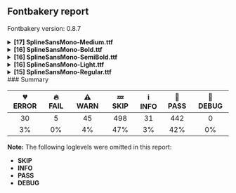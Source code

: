 ## Fontbakery report

Fontbakery version: 0.8.7

<details><summary><b>[17] SplineSansMono-Medium.ttf</b></summary><div><details><summary>💔 <b>ERROR:</b> Check METADATA.pb includes production subsets.</summary><div>
* [com.google.fonts/check/metadata/includes_production_subsets](https://font-bakery.readthedocs.io/en/latest/fontbakery/profiles/googlefonts.html#com.google.fonts/check/metadata/includes_production_subsets)

* 💔 **ERROR** The condition <FontBakeryCondition:production_metadata> had an error: JSONDecodeError: Expecting value: line 1 column 1 (char 0)
</div></details><details><summary>💔 <b>ERROR:</b> Version number has increased since previous release on Google Fonts?</summary><div>
* [com.google.fonts/check/version_bump](https://font-bakery.readthedocs.io/en/latest/fontbakery/profiles/googlefonts.html#com.google.fonts/check/version_bump)

* 💔 **ERROR** The condition <FontBakeryCondition:api_gfonts_ttFont> had an error: FailedConditionError: The condition <FontBakeryCondition:remote_styles> had an error: JSONDecodeError: Expecting value: line 1 column 1 (char 0)
</div></details><details><summary>💔 <b>ERROR:</b> Glyphs are similiar to Google Fonts version?</summary><div>
* [com.google.fonts/check/production_glyphs_similarity](https://font-bakery.readthedocs.io/en/latest/fontbakery/profiles/googlefonts.html#com.google.fonts/check/production_glyphs_similarity)

* 💔 **ERROR** The condition <FontBakeryCondition:api_gfonts_ttFont> had an error: FailedConditionError: The condition <FontBakeryCondition:remote_styles> had an error: JSONDecodeError: Expecting value: line 1 column 1 (char 0)
</div></details><details><summary>💔 <b>ERROR:</b> Check if the vertical metrics of a family are similar to the same family hosted on Google Fonts.</summary><div>
* [com.google.fonts/check/vertical_metrics_regressions](https://font-bakery.readthedocs.io/en/latest/fontbakery/profiles/googlefonts.html#com.google.fonts/check/vertical_metrics_regressions)

* 💔 **ERROR** The condition <FontBakeryCondition:regular_remote_style> had an error: FailedConditionError: The condition <FontBakeryCondition:remote_styles> had an error: JSONDecodeError: Expecting value: line 1 column 1 (char 0)
</div></details><details><summary>💔 <b>ERROR:</b> Check font follows the Google Fonts CJK vertical metric schema</summary><div>
* [com.google.fonts/check/cjk_vertical_metrics](https://font-bakery.readthedocs.io/en/latest/fontbakery/profiles/googlefonts.html#com.google.fonts/check/cjk_vertical_metrics)

* 💔 **ERROR** The condition <FontBakeryCondition:remote_styles> had an error: JSONDecodeError: Expecting value: line 1 column 1 (char 0)
</div></details><details><summary>💔 <b>ERROR:</b> Check if the vertical metrics of a CJK family are similar to the same family hosted on Google Fonts.</summary><div>
* [com.google.fonts/check/cjk_vertical_metrics_regressions](https://font-bakery.readthedocs.io/en/latest/fontbakery/profiles/googlefonts.html#com.google.fonts/check/cjk_vertical_metrics_regressions)

* 💔 **ERROR** The condition <FontBakeryCondition:regular_remote_style> had an error: FailedConditionError: The condition <FontBakeryCondition:remote_styles> had an error: JSONDecodeError: Expecting value: line 1 column 1 (char 0)
</div></details><details><summary>🔥 <b>FAIL:</b> Check license file has good copyright string.</summary><div>
* [com.google.fonts/check/license/OFL_copyright](https://font-bakery.readthedocs.io/en/latest/fontbakery/profiles/googlefonts.html#com.google.fonts/check/license/OFL_copyright)

* 🔥 **FAIL** First line in license file does not match expected format: "copyright 20** the my font project authors (https://github.com/googlefonts/my-font-repository)"
</div></details><details><summary>⚠ <b>WARN:</b> Combined length of family and style must not exceed 27 characters.</summary><div>
* [com.google.fonts/check/name/family_and_style_max_length](https://font-bakery.readthedocs.io/en/latest/fontbakery/profiles/googlefonts.html#com.google.fonts/check/name/family_and_style_max_length)

* ⚠ **WARN** The combined length of family and style exceeds 27 chars in the following 'WINDOWS' entries:
 FONT_FAMILY_NAME = 'Spline Sans Mono Medium' / SUBFAMILY_NAME = 'Regular'

Please take a look at the conversation at https://github.com/googlefonts/fontbakery/issues/2179 in order to understand the reasoning behind these name table records max-length criteria. [code: too-long]
</div></details><details><summary>⚠ <b>WARN:</b> Ensure Stylistic Sets have description.</summary><div>
* [com.google.fonts/check/stylisticset_description](https://font-bakery.readthedocs.io/en/latest/fontbakery/profiles/googlefonts.html#com.google.fonts/check/stylisticset_description)

* ⚠ **WARN** The stylistic set ss01 lacks a description string on the 'name' table. [code: missing-description]
* ⚠ **WARN** The stylistic set ss02 lacks a description string on the 'name' table. [code: missing-description]
* ⚠ **WARN** The stylistic set ss03 lacks a description string on the 'name' table. [code: missing-description]
* ⚠ **WARN** The stylistic set ss04 lacks a description string on the 'name' table. [code: missing-description]
* ⚠ **WARN** The stylistic set ss05 lacks a description string on the 'name' table. [code: missing-description]
* ⚠ **WARN** The stylistic set ss06 lacks a description string on the 'name' table. [code: missing-description]
* ⚠ **WARN** The stylistic set ss07 lacks a description string on the 'name' table. [code: missing-description]
* ⚠ **WARN** The stylistic set ss08 lacks a description string on the 'name' table. [code: missing-description]
* ⚠ **WARN** The stylistic set ss09 lacks a description string on the 'name' table. [code: missing-description]
* ⚠ **WARN** The stylistic set ss10 lacks a description string on the 'name' table. [code: missing-description]
* ⚠ **WARN** The stylistic set ss11 lacks a description string on the 'name' table. [code: missing-description]
* ⚠ **WARN** The stylistic set ss14 lacks a description string on the 'name' table. [code: missing-description]
* ⚠ **WARN** The stylistic set ss15 lacks a description string on the 'name' table. [code: missing-description]
* ⚠ **WARN** The stylistic set ss16 lacks a description string on the 'name' table. [code: missing-description]
* ⚠ **WARN** The stylistic set ss17 lacks a description string on the 'name' table. [code: missing-description]
</div></details><details><summary>⚠ <b>WARN:</b> Ensure fonts have ScriptLangTags declared on the 'meta' table.</summary><div>
* [com.google.fonts/check/meta/script_lang_tags](https://font-bakery.readthedocs.io/en/latest/fontbakery/profiles/googlefonts.html#com.google.fonts/check/meta/script_lang_tags)

* ⚠ **WARN** This font file does not have a 'meta' table. [code: lacks-meta-table]
</div></details><details><summary>⚠ <b>WARN:</b> Check font contains no unreachable glyphs</summary><div>
* [com.google.fonts/check/unreachable_glyphs](https://font-bakery.readthedocs.io/en/latest/fontbakery/profiles/universal.html#com.google.fonts/check/unreachable_glyphs)

* ⚠ **WARN** The following glyphs could not be reached by codepoint or substitution rules:
	- commaturnedabove
	- .null
	- IJ_acutecomb
	- two.ss12
	- zerodot_part.
	- ij_acutecomb 
	- And uni2155.ss01
 [code: unreachable-glyphs]
</div></details><details><summary>⚠ <b>WARN:</b> Check if each glyph has the recommended amount of contours.</summary><div>
* [com.google.fonts/check/contour_count](https://font-bakery.readthedocs.io/en/latest/fontbakery/profiles/universal.html#com.google.fonts/check/contour_count)

* ⚠ **WARN** This font has a 'Soft Hyphen' character (codepoint 0x00AD) which is supposed to be zero-width and invisible, and is used to mark a hyphenation possibility within a word in the absence of or overriding dictionary hyphenation. It is mostly an obsolete mechanism now, and the character is only included in fonts for legacy codepage coverage. [code: softhyphen]
* ⚠ **WARN** This check inspects the glyph outlines and detects the total number of contours in each of them. The expected values are infered from the typical ammounts of contours observed in a large collection of reference font families. The divergences listed below may simply indicate a significantly different design on some of your glyphs. On the other hand, some of these may flag actual bugs in the font such as glyphs mapped to an incorrect codepoint. Please consider reviewing the design and codepoint assignment of these to make sure they are correct.

The following glyphs do not have the recommended number of contours:

	- Glyph name: Q	Contours detected: 3	Expected: 2
	- Glyph name: uni00AD	Contours detected: 1	Expected: 0
	- Glyph name: onequarter	Contours detected: 2	Expected: 3 or 4
	- Glyph name: onehalf	Contours detected: 2	Expected: 3
	- Glyph name: threequarters	Contours detected: 2	Expected: 3 or 4
	- Glyph name: aogonek	Contours detected: 3	Expected: 2
	- Glyph name: uogonek	Contours detected: 2	Expected: 1
	- Glyph name: uni01F5	Contours detected: 4	Expected: 3
	- Glyph name: uni2153	Contours detected: 2	Expected: 3
	- Glyph name: uni2154	Contours detected: 2	Expected: 1 or 3 
	- And 18 more.

Use -F or --full-lists to disable shortening of long lists.
 [code: contour-count]
</div></details><details><summary>⚠ <b>WARN:</b> Ensure dotted circle glyph is present and can attach marks.</summary><div>
* [com.google.fonts/check/dotted_circle](https://font-bakery.readthedocs.io/en/latest/fontbakery/profiles/universal.html#com.google.fonts/check/dotted_circle)

* ⚠ **WARN** No dotted circle glyph present [code: missing-dotted-circle]
</div></details><details><summary>⚠ <b>WARN:</b> Checking correctness of monospaced metadata.</summary><div>
* [com.google.fonts/check/monospace](https://font-bakery.readthedocs.io/en/latest/fontbakery/profiles/name.html#com.google.fonts/check/monospace)

* ⚠ **WARN** Font is monospaced but 7 glyphs (1.29%) have a different width. You should check the widths of: ['plus.alt', 'equal.alt', 'greaterarrow', 'exclamequal', 'lessergreater', 'greatergreaterarrow', 'equalequalarrow'] [code: mono-outliers]
</div></details><details><summary>⚠ <b>WARN:</b> Are there any misaligned on-curve points?</summary><div>
* [com.google.fonts/check/outline_alignment_miss](https://font-bakery.readthedocs.io/en/latest/fontbakery/profiles/<Section: Outline Correctness Checks>.html#com.google.fonts/check/outline_alignment_miss)

* ⚠ **WARN** The following glyphs have on-curve points which have potentially incorrect y coordinates:
	* U (U+0055): X=110.0,Y=1456.0 (should be at cap-height 1454?)
	* U (U+0055): X=346.0,Y=1456.0 (should be at cap-height 1454?)
	* f (U+0066): X=204.0,Y=1092.0 (should be at x-height 1091?)
	* f (U+0066): X=444.0,Y=1092.0 (should be at x-height 1091?)
	* f (U+0066): X=892.0,Y=1455.0 (should be at cap-height 1454?)
	* f (U+0066): X=670.0,Y=1092.0 (should be at x-height 1091?)
	* f (U+0066): X=1009.0,Y=1092.0 (should be at x-height 1091?)
	* g (U+0067): X=771.0,Y=1090.0 (should be at x-height 1091?)
	* g (U+0067): X=343.5,Y=1.0 (should be at baseline 0?)
	* j (U+006A): X=525.0,Y=-460.0 (should be at descender -458?) and 56 more.

Use -F or --full-lists to disable shortening of long lists. [code: found-misalignments]
</div></details><details><summary>⚠ <b>WARN:</b> Do outlines contain any jaggy segments?</summary><div>
* [com.google.fonts/check/outline_jaggy_segments](https://font-bakery.readthedocs.io/en/latest/fontbakery/profiles/<Section: Outline Correctness Checks>.html#com.google.fonts/check/outline_jaggy_segments)

* ⚠ **WARN** The following glyphs have jaggy segments:
	* B (U+0042): B<<989.0,873.5>-<920.0,784.0>-<815.0,765.0>>/B<<815.0,765.0>-<895.0,761.0>-<967.5,724.0>> = 13.119225067808111
	* Lslash (U+0141): L<<407.0,1454.0>--<407.0,909.0>>/B<<407.0,909.0>-<410.0,930.0>-<424.5,951.5>> = 8.13010235415596
	* a (U+0061): L<<813.0,0.0>--<813.0,245.0>>/B<<813.0,245.0>-<786.0,132.0>-<691.5,60.0>> = 13.438188158350638
	* aacute (U+00E1): L<<813.0,0.0>--<813.0,245.0>>/B<<813.0,245.0>-<786.0,132.0>-<691.5,60.0>> = 13.438188158350638
	* abreve (U+0103): L<<813.0,0.0>--<813.0,245.0>>/B<<813.0,245.0>-<786.0,132.0>-<691.5,60.0>> = 13.438188158350638
	* acircumflex (U+00E2): L<<813.0,0.0>--<813.0,245.0>>/B<<813.0,245.0>-<786.0,132.0>-<691.5,60.0>> = 13.438188158350638
	* adieresis (U+00E4): L<<813.0,0.0>--<813.0,245.0>>/B<<813.0,245.0>-<786.0,132.0>-<691.5,60.0>> = 13.438188158350638
	* ae (U+00E6): B<<721.5,833.0>-<686.0,752.0>-<683.0,598.0>>/B<<683.0,598.0>-<688.0,641.0>-<711.5,657.5>> = 5.516504223731211
	* aeacute (U+01FD): B<<721.5,833.0>-<686.0,752.0>-<683.0,598.0>>/B<<683.0,598.0>-<688.0,641.0>-<711.5,657.5>> = 5.516504223731211
	* agrave (U+00E0): L<<813.0,0.0>--<813.0,245.0>>/B<<813.0,245.0>-<786.0,132.0>-<691.5,60.0>> = 13.438188158350638 and 112 more.

Use -F or --full-lists to disable shortening of long lists. [code: found-jaggy-segments]
</div></details><details><summary>⚠ <b>WARN:</b> Do outlines contain any semi-vertical or semi-horizontal lines?</summary><div>
* [com.google.fonts/check/outline_semi_vertical](https://font-bakery.readthedocs.io/en/latest/fontbakery/profiles/<Section: Outline Correctness Checks>.html#com.google.fonts/check/outline_semi_vertical)

* ⚠ **WARN** The following glyphs have semi-vertical/semi-horizontal lines:
 * Amacron (U+0100): L<<280.0,1815.0>--<922.0,1816.0>>
 * Amacron (U+0100): L<<919.0,1607.0>--<280.0,1606.0>>
 * Ccedilla (U+00C7): L<<472.0,-427.0>--<473.0,-260.0>>
 * Emacron (U+0112): L<<280.0,1815.0>--<922.0,1816.0>>
 * Emacron (U+0112): L<<919.0,1607.0>--<280.0,1606.0>>
 * F (U+0046): L<<1056.0,1454.0>--<1057.0,1252.0>>
 * G (U+0047): L<<1080.0,776.0>--<1078.0,158.0>>
 * Gbreve (U+011E): L<<1080.0,776.0>--<1078.0,158.0>>
 * Gcaron (U+01E6): L<<1080.0,776.0>--<1078.0,158.0>>
 * Gdotaccent (U+0120): L<<1080.0,776.0>--<1078.0,158.0>> and 81 more.

Use -F or --full-lists to disable shortening of long lists. [code: found-semi-vertical]
</div></details><br></div></details><details><summary><b>[16] SplineSansMono-Bold.ttf</b></summary><div><details><summary>💔 <b>ERROR:</b> Check METADATA.pb includes production subsets.</summary><div>
* [com.google.fonts/check/metadata/includes_production_subsets](https://font-bakery.readthedocs.io/en/latest/fontbakery/profiles/googlefonts.html#com.google.fonts/check/metadata/includes_production_subsets)

* 💔 **ERROR** The condition <FontBakeryCondition:production_metadata> had an error: JSONDecodeError: Expecting value: line 1 column 1 (char 0)
</div></details><details><summary>💔 <b>ERROR:</b> Version number has increased since previous release on Google Fonts?</summary><div>
* [com.google.fonts/check/version_bump](https://font-bakery.readthedocs.io/en/latest/fontbakery/profiles/googlefonts.html#com.google.fonts/check/version_bump)

* 💔 **ERROR** The condition <FontBakeryCondition:api_gfonts_ttFont> had an error: FailedConditionError: The condition <FontBakeryCondition:remote_styles> had an error: JSONDecodeError: Expecting value: line 1 column 1 (char 0)
</div></details><details><summary>💔 <b>ERROR:</b> Glyphs are similiar to Google Fonts version?</summary><div>
* [com.google.fonts/check/production_glyphs_similarity](https://font-bakery.readthedocs.io/en/latest/fontbakery/profiles/googlefonts.html#com.google.fonts/check/production_glyphs_similarity)

* 💔 **ERROR** The condition <FontBakeryCondition:api_gfonts_ttFont> had an error: FailedConditionError: The condition <FontBakeryCondition:remote_styles> had an error: JSONDecodeError: Expecting value: line 1 column 1 (char 0)
</div></details><details><summary>💔 <b>ERROR:</b> Check if the vertical metrics of a family are similar to the same family hosted on Google Fonts.</summary><div>
* [com.google.fonts/check/vertical_metrics_regressions](https://font-bakery.readthedocs.io/en/latest/fontbakery/profiles/googlefonts.html#com.google.fonts/check/vertical_metrics_regressions)

* 💔 **ERROR** The condition <FontBakeryCondition:regular_remote_style> had an error: FailedConditionError: The condition <FontBakeryCondition:remote_styles> had an error: JSONDecodeError: Expecting value: line 1 column 1 (char 0)
</div></details><details><summary>💔 <b>ERROR:</b> Check font follows the Google Fonts CJK vertical metric schema</summary><div>
* [com.google.fonts/check/cjk_vertical_metrics](https://font-bakery.readthedocs.io/en/latest/fontbakery/profiles/googlefonts.html#com.google.fonts/check/cjk_vertical_metrics)

* 💔 **ERROR** The condition <FontBakeryCondition:remote_styles> had an error: JSONDecodeError: Expecting value: line 1 column 1 (char 0)
</div></details><details><summary>💔 <b>ERROR:</b> Check if the vertical metrics of a CJK family are similar to the same family hosted on Google Fonts.</summary><div>
* [com.google.fonts/check/cjk_vertical_metrics_regressions](https://font-bakery.readthedocs.io/en/latest/fontbakery/profiles/googlefonts.html#com.google.fonts/check/cjk_vertical_metrics_regressions)

* 💔 **ERROR** The condition <FontBakeryCondition:regular_remote_style> had an error: FailedConditionError: The condition <FontBakeryCondition:remote_styles> had an error: JSONDecodeError: Expecting value: line 1 column 1 (char 0)
</div></details><details><summary>🔥 <b>FAIL:</b> Check license file has good copyright string.</summary><div>
* [com.google.fonts/check/license/OFL_copyright](https://font-bakery.readthedocs.io/en/latest/fontbakery/profiles/googlefonts.html#com.google.fonts/check/license/OFL_copyright)

* 🔥 **FAIL** First line in license file does not match expected format: "copyright 20** the my font project authors (https://github.com/googlefonts/my-font-repository)"
</div></details><details><summary>⚠ <b>WARN:</b> Ensure Stylistic Sets have description.</summary><div>
* [com.google.fonts/check/stylisticset_description](https://font-bakery.readthedocs.io/en/latest/fontbakery/profiles/googlefonts.html#com.google.fonts/check/stylisticset_description)

* ⚠ **WARN** The stylistic set ss01 lacks a description string on the 'name' table. [code: missing-description]
* ⚠ **WARN** The stylistic set ss02 lacks a description string on the 'name' table. [code: missing-description]
* ⚠ **WARN** The stylistic set ss03 lacks a description string on the 'name' table. [code: missing-description]
* ⚠ **WARN** The stylistic set ss04 lacks a description string on the 'name' table. [code: missing-description]
* ⚠ **WARN** The stylistic set ss05 lacks a description string on the 'name' table. [code: missing-description]
* ⚠ **WARN** The stylistic set ss06 lacks a description string on the 'name' table. [code: missing-description]
* ⚠ **WARN** The stylistic set ss07 lacks a description string on the 'name' table. [code: missing-description]
* ⚠ **WARN** The stylistic set ss08 lacks a description string on the 'name' table. [code: missing-description]
* ⚠ **WARN** The stylistic set ss09 lacks a description string on the 'name' table. [code: missing-description]
* ⚠ **WARN** The stylistic set ss10 lacks a description string on the 'name' table. [code: missing-description]
* ⚠ **WARN** The stylistic set ss11 lacks a description string on the 'name' table. [code: missing-description]
* ⚠ **WARN** The stylistic set ss14 lacks a description string on the 'name' table. [code: missing-description]
* ⚠ **WARN** The stylistic set ss15 lacks a description string on the 'name' table. [code: missing-description]
* ⚠ **WARN** The stylistic set ss16 lacks a description string on the 'name' table. [code: missing-description]
* ⚠ **WARN** The stylistic set ss17 lacks a description string on the 'name' table. [code: missing-description]
</div></details><details><summary>⚠ <b>WARN:</b> Ensure fonts have ScriptLangTags declared on the 'meta' table.</summary><div>
* [com.google.fonts/check/meta/script_lang_tags](https://font-bakery.readthedocs.io/en/latest/fontbakery/profiles/googlefonts.html#com.google.fonts/check/meta/script_lang_tags)

* ⚠ **WARN** This font file does not have a 'meta' table. [code: lacks-meta-table]
</div></details><details><summary>⚠ <b>WARN:</b> Check font contains no unreachable glyphs</summary><div>
* [com.google.fonts/check/unreachable_glyphs](https://font-bakery.readthedocs.io/en/latest/fontbakery/profiles/universal.html#com.google.fonts/check/unreachable_glyphs)

* ⚠ **WARN** The following glyphs could not be reached by codepoint or substitution rules:
	- commaturnedabove
	- .null
	- IJ_acutecomb
	- two.ss12
	- zerodot_part.
	- ij_acutecomb 
	- And uni2155.ss01
 [code: unreachable-glyphs]
</div></details><details><summary>⚠ <b>WARN:</b> Check if each glyph has the recommended amount of contours.</summary><div>
* [com.google.fonts/check/contour_count](https://font-bakery.readthedocs.io/en/latest/fontbakery/profiles/universal.html#com.google.fonts/check/contour_count)

* ⚠ **WARN** This font has a 'Soft Hyphen' character (codepoint 0x00AD) which is supposed to be zero-width and invisible, and is used to mark a hyphenation possibility within a word in the absence of or overriding dictionary hyphenation. It is mostly an obsolete mechanism now, and the character is only included in fonts for legacy codepage coverage. [code: softhyphen]
* ⚠ **WARN** This check inspects the glyph outlines and detects the total number of contours in each of them. The expected values are infered from the typical ammounts of contours observed in a large collection of reference font families. The divergences listed below may simply indicate a significantly different design on some of your glyphs. On the other hand, some of these may flag actual bugs in the font such as glyphs mapped to an incorrect codepoint. Please consider reviewing the design and codepoint assignment of these to make sure they are correct.

The following glyphs do not have the recommended number of contours:

	- Glyph name: Q	Contours detected: 3	Expected: 2
	- Glyph name: uni00AD	Contours detected: 1	Expected: 0
	- Glyph name: onequarter	Contours detected: 2	Expected: 3 or 4
	- Glyph name: onehalf	Contours detected: 2	Expected: 3
	- Glyph name: threequarters	Contours detected: 2	Expected: 3 or 4
	- Glyph name: aogonek	Contours detected: 3	Expected: 2
	- Glyph name: uogonek	Contours detected: 2	Expected: 1
	- Glyph name: uni01F5	Contours detected: 4	Expected: 3
	- Glyph name: uni2153	Contours detected: 2	Expected: 3
	- Glyph name: uni2154	Contours detected: 2	Expected: 1 or 3 
	- And 18 more.

Use -F or --full-lists to disable shortening of long lists.
 [code: contour-count]
</div></details><details><summary>⚠ <b>WARN:</b> Ensure dotted circle glyph is present and can attach marks.</summary><div>
* [com.google.fonts/check/dotted_circle](https://font-bakery.readthedocs.io/en/latest/fontbakery/profiles/universal.html#com.google.fonts/check/dotted_circle)

* ⚠ **WARN** No dotted circle glyph present [code: missing-dotted-circle]
</div></details><details><summary>⚠ <b>WARN:</b> Checking correctness of monospaced metadata.</summary><div>
* [com.google.fonts/check/monospace](https://font-bakery.readthedocs.io/en/latest/fontbakery/profiles/name.html#com.google.fonts/check/monospace)

* ⚠ **WARN** Font is monospaced but 7 glyphs (1.29%) have a different width. You should check the widths of: ['plus.alt', 'equal.alt', 'greaterarrow', 'exclamequal', 'lessergreater', 'greatergreaterarrow', 'equalequalarrow'] [code: mono-outliers]
</div></details><details><summary>⚠ <b>WARN:</b> Are there any misaligned on-curve points?</summary><div>
* [com.google.fonts/check/outline_alignment_miss](https://font-bakery.readthedocs.io/en/latest/fontbakery/profiles/<Section: Outline Correctness Checks>.html#com.google.fonts/check/outline_alignment_miss)

* ⚠ **WARN** The following glyphs have on-curve points which have potentially incorrect y coordinates:
	* at (U+0040): X=287.5,Y=-0.5 (should be at baseline 0?)
	* U (U+0055): X=78.0,Y=1456.0 (should be at cap-height 1454?)
	* U (U+0055): X=392.0,Y=1456.0 (should be at cap-height 1454?)
	* f (U+0066): X=166.0,Y=1092.0 (should be at x-height 1091?)
	* f (U+0066): X=400.0,Y=1092.0 (should be at x-height 1091?)
	* f (U+0066): X=709.0,Y=1092.0 (should be at x-height 1091?)
	* f (U+0066): X=1024.0,Y=1092.0 (should be at x-height 1091?)
	* g (U+0067): X=1083.0,Y=1090.0 (should be at x-height 1091?)
	* j (U+006A): X=597.0,Y=-2.0 (should be at baseline 0?)
	* j (U+006A): X=252.0,Y=1092.0 (should be at x-height 1091?) and 63 more.

Use -F or --full-lists to disable shortening of long lists. [code: found-misalignments]
</div></details><details><summary>⚠ <b>WARN:</b> Do outlines contain any jaggy segments?</summary><div>
* [com.google.fonts/check/outline_jaggy_segments](https://font-bakery.readthedocs.io/en/latest/fontbakery/profiles/<Section: Outline Correctness Checks>.html#com.google.fonts/check/outline_jaggy_segments)

* ⚠ **WARN** The following glyphs have jaggy segments:
	* B (U+0042): B<<997.5,882.5>-<925.0,801.0>-<802.0,790.0>>/B<<802.0,790.0>-<965.0,773.0>-<1049.5,687.5>> = 11.064524992196239
	* I (U+0049): B<<465.0,1151.0>-<487.0,1178.0>-<532.0,1185.0>>/L<<532.0,1185.0>--<135.0,1185.0>> = 8.84181456019167
	* I (U+0049): B<<734.0,303.5>-<712.0,277.0>-<667.0,269.0>>/L<<667.0,269.0>--<1065.0,269.0>> = 10.08059798754231
	* IJ (U+0132): B<<203.0,1138.0>-<225.0,1165.0>-<270.0,1172.0>>/L<<270.0,1172.0>--<25.0,1172.0>> = 8.84181456019167
	* IJ (U+0132): B<<466.0,896.5>-<444.0,870.0>-<399.0,862.0>>/L<<399.0,862.0>--<635.0,862.0>> = 10.08059798754231
	* Iacute (U+00CD): B<<465.0,1151.0>-<487.0,1178.0>-<532.0,1185.0>>/L<<532.0,1185.0>--<135.0,1185.0>> = 8.84181456019167
	* Iacute (U+00CD): B<<734.0,303.5>-<712.0,277.0>-<667.0,269.0>>/L<<667.0,269.0>--<1065.0,269.0>> = 10.08059798754231
	* Ibreve (U+012C): B<<465.0,1151.0>-<487.0,1178.0>-<532.0,1185.0>>/L<<532.0,1185.0>--<135.0,1185.0>> = 8.84181456019167
	* Ibreve (U+012C): B<<734.0,303.5>-<712.0,277.0>-<667.0,269.0>>/L<<667.0,269.0>--<1065.0,269.0>> = 10.08059798754231
	* Icircumflex (U+00CE): B<<465.0,1151.0>-<487.0,1178.0>-<532.0,1185.0>>/L<<532.0,1185.0>--<135.0,1185.0>> = 8.84181456019167 and 147 more.

Use -F or --full-lists to disable shortening of long lists. [code: found-jaggy-segments]
</div></details><details><summary>⚠ <b>WARN:</b> Do outlines contain any semi-vertical or semi-horizontal lines?</summary><div>
* [com.google.fonts/check/outline_semi_vertical](https://font-bakery.readthedocs.io/en/latest/fontbakery/profiles/<Section: Outline Correctness Checks>.html#com.google.fonts/check/outline_semi_vertical)

* ⚠ **WARN** The following glyphs have semi-vertical/semi-horizontal lines:
 * Ccedilla (U+00C7): L<<418.0,-461.0>--<419.0,-262.0>>
 * F (U+0046): L<<1018.0,846.0>--<1017.0,574.0>>
 * F (U+0046): L<<1092.0,1454.0>--<1094.0,1173.0>>
 * Lcaron (U+013D): L<<694.0,1175.0>--<696.0,1561.0>>
 * R (U+0052): L<<619.0,1210.0>--<467.0,1211.0>>
 * Racute (U+0154): L<<619.0,1210.0>--<467.0,1211.0>>
 * Rcaron (U+0158): L<<619.0,1210.0>--<467.0,1211.0>>
 * Scedilla (U+015E): L<<458.0,-461.0>--<459.0,-262.0>>
 * Uogonek (U+0172): L<<880.0,-210.0>--<881.0,-385.0>>
 * a (U+0061): L<<758.0,0.0>--<760.0,255.0>> and 99 more.

Use -F or --full-lists to disable shortening of long lists. [code: found-semi-vertical]
</div></details><br></div></details><details><summary><b>[16] SplineSansMono-SemiBold.ttf</b></summary><div><details><summary>💔 <b>ERROR:</b> Check METADATA.pb includes production subsets.</summary><div>
* [com.google.fonts/check/metadata/includes_production_subsets](https://font-bakery.readthedocs.io/en/latest/fontbakery/profiles/googlefonts.html#com.google.fonts/check/metadata/includes_production_subsets)

* 💔 **ERROR** The condition <FontBakeryCondition:production_metadata> had an error: JSONDecodeError: Expecting value: line 1 column 1 (char 0)
</div></details><details><summary>💔 <b>ERROR:</b> Version number has increased since previous release on Google Fonts?</summary><div>
* [com.google.fonts/check/version_bump](https://font-bakery.readthedocs.io/en/latest/fontbakery/profiles/googlefonts.html#com.google.fonts/check/version_bump)

* 💔 **ERROR** The condition <FontBakeryCondition:api_gfonts_ttFont> had an error: FailedConditionError: The condition <FontBakeryCondition:remote_styles> had an error: JSONDecodeError: Expecting value: line 1 column 1 (char 0)
</div></details><details><summary>💔 <b>ERROR:</b> Glyphs are similiar to Google Fonts version?</summary><div>
* [com.google.fonts/check/production_glyphs_similarity](https://font-bakery.readthedocs.io/en/latest/fontbakery/profiles/googlefonts.html#com.google.fonts/check/production_glyphs_similarity)

* 💔 **ERROR** The condition <FontBakeryCondition:api_gfonts_ttFont> had an error: FailedConditionError: The condition <FontBakeryCondition:remote_styles> had an error: JSONDecodeError: Expecting value: line 1 column 1 (char 0)
</div></details><details><summary>💔 <b>ERROR:</b> Check if the vertical metrics of a family are similar to the same family hosted on Google Fonts.</summary><div>
* [com.google.fonts/check/vertical_metrics_regressions](https://font-bakery.readthedocs.io/en/latest/fontbakery/profiles/googlefonts.html#com.google.fonts/check/vertical_metrics_regressions)

* 💔 **ERROR** The condition <FontBakeryCondition:regular_remote_style> had an error: FailedConditionError: The condition <FontBakeryCondition:remote_styles> had an error: JSONDecodeError: Expecting value: line 1 column 1 (char 0)
</div></details><details><summary>💔 <b>ERROR:</b> Check font follows the Google Fonts CJK vertical metric schema</summary><div>
* [com.google.fonts/check/cjk_vertical_metrics](https://font-bakery.readthedocs.io/en/latest/fontbakery/profiles/googlefonts.html#com.google.fonts/check/cjk_vertical_metrics)

* 💔 **ERROR** The condition <FontBakeryCondition:remote_styles> had an error: JSONDecodeError: Expecting value: line 1 column 1 (char 0)
</div></details><details><summary>💔 <b>ERROR:</b> Check if the vertical metrics of a CJK family are similar to the same family hosted on Google Fonts.</summary><div>
* [com.google.fonts/check/cjk_vertical_metrics_regressions](https://font-bakery.readthedocs.io/en/latest/fontbakery/profiles/googlefonts.html#com.google.fonts/check/cjk_vertical_metrics_regressions)

* 💔 **ERROR** The condition <FontBakeryCondition:regular_remote_style> had an error: FailedConditionError: The condition <FontBakeryCondition:remote_styles> had an error: JSONDecodeError: Expecting value: line 1 column 1 (char 0)
</div></details><details><summary>🔥 <b>FAIL:</b> Check license file has good copyright string.</summary><div>
* [com.google.fonts/check/license/OFL_copyright](https://font-bakery.readthedocs.io/en/latest/fontbakery/profiles/googlefonts.html#com.google.fonts/check/license/OFL_copyright)

* 🔥 **FAIL** First line in license file does not match expected format: "copyright 20** the my font project authors (https://github.com/googlefonts/my-font-repository)"
</div></details><details><summary>⚠ <b>WARN:</b> Combined length of family and style must not exceed 27 characters.</summary><div>
* [com.google.fonts/check/name/family_and_style_max_length](https://font-bakery.readthedocs.io/en/latest/fontbakery/profiles/googlefonts.html#com.google.fonts/check/name/family_and_style_max_length)

* ⚠ **WARN** The combined length of family and style exceeds 27 chars in the following 'WINDOWS' entries:
 FONT_FAMILY_NAME = 'Spline Sans Mono SemiBold' / SUBFAMILY_NAME = 'Regular'

Please take a look at the conversation at https://github.com/googlefonts/fontbakery/issues/2179 in order to understand the reasoning behind these name table records max-length criteria. [code: too-long]
</div></details><details><summary>⚠ <b>WARN:</b> Ensure Stylistic Sets have description.</summary><div>
* [com.google.fonts/check/stylisticset_description](https://font-bakery.readthedocs.io/en/latest/fontbakery/profiles/googlefonts.html#com.google.fonts/check/stylisticset_description)

* ⚠ **WARN** The stylistic set ss01 lacks a description string on the 'name' table. [code: missing-description]
* ⚠ **WARN** The stylistic set ss02 lacks a description string on the 'name' table. [code: missing-description]
* ⚠ **WARN** The stylistic set ss03 lacks a description string on the 'name' table. [code: missing-description]
* ⚠ **WARN** The stylistic set ss04 lacks a description string on the 'name' table. [code: missing-description]
* ⚠ **WARN** The stylistic set ss05 lacks a description string on the 'name' table. [code: missing-description]
* ⚠ **WARN** The stylistic set ss06 lacks a description string on the 'name' table. [code: missing-description]
* ⚠ **WARN** The stylistic set ss07 lacks a description string on the 'name' table. [code: missing-description]
* ⚠ **WARN** The stylistic set ss08 lacks a description string on the 'name' table. [code: missing-description]
* ⚠ **WARN** The stylistic set ss09 lacks a description string on the 'name' table. [code: missing-description]
* ⚠ **WARN** The stylistic set ss10 lacks a description string on the 'name' table. [code: missing-description]
* ⚠ **WARN** The stylistic set ss11 lacks a description string on the 'name' table. [code: missing-description]
* ⚠ **WARN** The stylistic set ss14 lacks a description string on the 'name' table. [code: missing-description]
* ⚠ **WARN** The stylistic set ss15 lacks a description string on the 'name' table. [code: missing-description]
* ⚠ **WARN** The stylistic set ss16 lacks a description string on the 'name' table. [code: missing-description]
* ⚠ **WARN** The stylistic set ss17 lacks a description string on the 'name' table. [code: missing-description]
</div></details><details><summary>⚠ <b>WARN:</b> Ensure fonts have ScriptLangTags declared on the 'meta' table.</summary><div>
* [com.google.fonts/check/meta/script_lang_tags](https://font-bakery.readthedocs.io/en/latest/fontbakery/profiles/googlefonts.html#com.google.fonts/check/meta/script_lang_tags)

* ⚠ **WARN** This font file does not have a 'meta' table. [code: lacks-meta-table]
</div></details><details><summary>⚠ <b>WARN:</b> Check font contains no unreachable glyphs</summary><div>
* [com.google.fonts/check/unreachable_glyphs](https://font-bakery.readthedocs.io/en/latest/fontbakery/profiles/universal.html#com.google.fonts/check/unreachable_glyphs)

* ⚠ **WARN** The following glyphs could not be reached by codepoint or substitution rules:
	- commaturnedabove
	- .null
	- IJ_acutecomb
	- two.ss12
	- zerodot_part.
	- ij_acutecomb 
	- And uni2155.ss01
 [code: unreachable-glyphs]
</div></details><details><summary>⚠ <b>WARN:</b> Check if each glyph has the recommended amount of contours.</summary><div>
* [com.google.fonts/check/contour_count](https://font-bakery.readthedocs.io/en/latest/fontbakery/profiles/universal.html#com.google.fonts/check/contour_count)

* ⚠ **WARN** This font has a 'Soft Hyphen' character (codepoint 0x00AD) which is supposed to be zero-width and invisible, and is used to mark a hyphenation possibility within a word in the absence of or overriding dictionary hyphenation. It is mostly an obsolete mechanism now, and the character is only included in fonts for legacy codepage coverage. [code: softhyphen]
* ⚠ **WARN** This check inspects the glyph outlines and detects the total number of contours in each of them. The expected values are infered from the typical ammounts of contours observed in a large collection of reference font families. The divergences listed below may simply indicate a significantly different design on some of your glyphs. On the other hand, some of these may flag actual bugs in the font such as glyphs mapped to an incorrect codepoint. Please consider reviewing the design and codepoint assignment of these to make sure they are correct.

The following glyphs do not have the recommended number of contours:

	- Glyph name: Q	Contours detected: 3	Expected: 2
	- Glyph name: uni00AD	Contours detected: 1	Expected: 0
	- Glyph name: onequarter	Contours detected: 2	Expected: 3 or 4
	- Glyph name: onehalf	Contours detected: 2	Expected: 3
	- Glyph name: threequarters	Contours detected: 2	Expected: 3 or 4
	- Glyph name: aogonek	Contours detected: 3	Expected: 2
	- Glyph name: uogonek	Contours detected: 2	Expected: 1
	- Glyph name: uni01F5	Contours detected: 4	Expected: 3
	- Glyph name: uni2153	Contours detected: 2	Expected: 3
	- Glyph name: uni2154	Contours detected: 2	Expected: 1 or 3 
	- And 18 more.

Use -F or --full-lists to disable shortening of long lists.
 [code: contour-count]
</div></details><details><summary>⚠ <b>WARN:</b> Ensure dotted circle glyph is present and can attach marks.</summary><div>
* [com.google.fonts/check/dotted_circle](https://font-bakery.readthedocs.io/en/latest/fontbakery/profiles/universal.html#com.google.fonts/check/dotted_circle)

* ⚠ **WARN** No dotted circle glyph present [code: missing-dotted-circle]
</div></details><details><summary>⚠ <b>WARN:</b> Checking correctness of monospaced metadata.</summary><div>
* [com.google.fonts/check/monospace](https://font-bakery.readthedocs.io/en/latest/fontbakery/profiles/name.html#com.google.fonts/check/monospace)

* ⚠ **WARN** Font is monospaced but 7 glyphs (1.29%) have a different width. You should check the widths of: ['plus.alt', 'equal.alt', 'greaterarrow', 'exclamequal', 'lessergreater', 'greatergreaterarrow', 'equalequalarrow'] [code: mono-outliers]
</div></details><details><summary>⚠ <b>WARN:</b> Do outlines contain any jaggy segments?</summary><div>
* [com.google.fonts/check/outline_jaggy_segments](https://font-bakery.readthedocs.io/en/latest/fontbakery/profiles/<Section: Outline Correctness Checks>.html#com.google.fonts/check/outline_jaggy_segments)

* ⚠ **WARN** The following glyphs have jaggy segments:
	* B (U+0042): B<<993.5,878.0>-<923.0,793.0>-<808.0,778.0>>/B<<808.0,778.0>-<951.0,766.0>-<1042.0,683.5>> = 12.22820693800804
	* I (U+0049): B<<478.5,1178.5>-<497.0,1203.0>-<534.0,1211.0>>/L<<534.0,1211.0>--<143.0,1211.0>> = 12.200468727380786
	* I (U+0049): B<<720.5,275.5>-<702.0,251.0>-<665.0,243.0>>/L<<665.0,243.0>--<1057.0,243.0>> = 12.200468727380786
	* IJ (U+0132): B<<221.5,1170.5>-<240.0,1195.0>-<277.0,1203.0>>/L<<277.0,1203.0>--<33.0,1203.0>> = 12.200468727380786
	* IJ (U+0132): B<<459.5,837.0>-<441.0,812.0>-<404.0,805.0>>/L<<404.0,805.0>--<643.0,805.0>> = 10.713123022791033
	* Iacute (U+00CD): B<<478.5,1178.5>-<497.0,1203.0>-<534.0,1211.0>>/L<<534.0,1211.0>--<143.0,1211.0>> = 12.200468727380786
	* Iacute (U+00CD): B<<720.5,275.5>-<702.0,251.0>-<665.0,243.0>>/L<<665.0,243.0>--<1057.0,243.0>> = 12.200468727380786
	* Ibreve (U+012C): B<<478.5,1178.5>-<497.0,1203.0>-<534.0,1211.0>>/L<<534.0,1211.0>--<143.0,1211.0>> = 12.200468727380786
	* Ibreve (U+012C): B<<720.5,275.5>-<702.0,251.0>-<665.0,243.0>>/L<<665.0,243.0>--<1057.0,243.0>> = 12.200468727380786
	* Icircumflex (U+00CE): B<<478.5,1178.5>-<497.0,1203.0>-<534.0,1211.0>>/L<<534.0,1211.0>--<143.0,1211.0>> = 12.200468727380786 and 161 more.

Use -F or --full-lists to disable shortening of long lists. [code: found-jaggy-segments]
</div></details><details><summary>⚠ <b>WARN:</b> Do outlines contain any semi-vertical or semi-horizontal lines?</summary><div>
* [com.google.fonts/check/outline_semi_vertical](https://font-bakery.readthedocs.io/en/latest/fontbakery/profiles/<Section: Outline Correctness Checks>.html#com.google.fonts/check/outline_semi_vertical)

* ⚠ **WARN** The following glyphs have semi-vertical/semi-horizontal lines:
 * Ccedilla (U+00C7): L<<443.0,-445.0>--<444.0,-261.0>>
 * F (U+0046): L<<1075.0,1454.0>--<1077.0,1210.0>>
 * F (U+0046): L<<997.0,840.0>--<996.0,601.0>>
 * G (U+0047): L<<1091.0,796.0>--<1090.0,170.0>>
 * Gbreve (U+011E): L<<1091.0,796.0>--<1090.0,170.0>>
 * Gcaron (U+01E6): L<<1091.0,796.0>--<1090.0,170.0>>
 * Gdotaccent (U+0120): L<<1091.0,796.0>--<1090.0,170.0>>
 * M (U+004D): L<<913.0,0.0>--<908.0,604.0>>
 * R (U+0052): L<<597.0,1231.0>--<429.0,1232.0>>
 * Racute (U+0154): L<<597.0,1231.0>--<429.0,1232.0>> and 88 more.

Use -F or --full-lists to disable shortening of long lists. [code: found-semi-vertical]
</div></details><br></div></details><details><summary><b>[16] SplineSansMono-Light.ttf</b></summary><div><details><summary>💔 <b>ERROR:</b> Check METADATA.pb includes production subsets.</summary><div>
* [com.google.fonts/check/metadata/includes_production_subsets](https://font-bakery.readthedocs.io/en/latest/fontbakery/profiles/googlefonts.html#com.google.fonts/check/metadata/includes_production_subsets)

* 💔 **ERROR** The condition <FontBakeryCondition:production_metadata> had an error: JSONDecodeError: Expecting value: line 1 column 1 (char 0)
</div></details><details><summary>💔 <b>ERROR:</b> Version number has increased since previous release on Google Fonts?</summary><div>
* [com.google.fonts/check/version_bump](https://font-bakery.readthedocs.io/en/latest/fontbakery/profiles/googlefonts.html#com.google.fonts/check/version_bump)

* 💔 **ERROR** The condition <FontBakeryCondition:api_gfonts_ttFont> had an error: FailedConditionError: The condition <FontBakeryCondition:remote_styles> had an error: JSONDecodeError: Expecting value: line 1 column 1 (char 0)
</div></details><details><summary>💔 <b>ERROR:</b> Glyphs are similiar to Google Fonts version?</summary><div>
* [com.google.fonts/check/production_glyphs_similarity](https://font-bakery.readthedocs.io/en/latest/fontbakery/profiles/googlefonts.html#com.google.fonts/check/production_glyphs_similarity)

* 💔 **ERROR** The condition <FontBakeryCondition:api_gfonts_ttFont> had an error: FailedConditionError: The condition <FontBakeryCondition:remote_styles> had an error: JSONDecodeError: Expecting value: line 1 column 1 (char 0)
</div></details><details><summary>💔 <b>ERROR:</b> Check if the vertical metrics of a family are similar to the same family hosted on Google Fonts.</summary><div>
* [com.google.fonts/check/vertical_metrics_regressions](https://font-bakery.readthedocs.io/en/latest/fontbakery/profiles/googlefonts.html#com.google.fonts/check/vertical_metrics_regressions)

* 💔 **ERROR** The condition <FontBakeryCondition:regular_remote_style> had an error: FailedConditionError: The condition <FontBakeryCondition:remote_styles> had an error: JSONDecodeError: Expecting value: line 1 column 1 (char 0)
</div></details><details><summary>💔 <b>ERROR:</b> Check font follows the Google Fonts CJK vertical metric schema</summary><div>
* [com.google.fonts/check/cjk_vertical_metrics](https://font-bakery.readthedocs.io/en/latest/fontbakery/profiles/googlefonts.html#com.google.fonts/check/cjk_vertical_metrics)

* 💔 **ERROR** The condition <FontBakeryCondition:remote_styles> had an error: JSONDecodeError: Expecting value: line 1 column 1 (char 0)
</div></details><details><summary>💔 <b>ERROR:</b> Check if the vertical metrics of a CJK family are similar to the same family hosted on Google Fonts.</summary><div>
* [com.google.fonts/check/cjk_vertical_metrics_regressions](https://font-bakery.readthedocs.io/en/latest/fontbakery/profiles/googlefonts.html#com.google.fonts/check/cjk_vertical_metrics_regressions)

* 💔 **ERROR** The condition <FontBakeryCondition:regular_remote_style> had an error: FailedConditionError: The condition <FontBakeryCondition:remote_styles> had an error: JSONDecodeError: Expecting value: line 1 column 1 (char 0)
</div></details><details><summary>🔥 <b>FAIL:</b> Check license file has good copyright string.</summary><div>
* [com.google.fonts/check/license/OFL_copyright](https://font-bakery.readthedocs.io/en/latest/fontbakery/profiles/googlefonts.html#com.google.fonts/check/license/OFL_copyright)

* 🔥 **FAIL** First line in license file does not match expected format: "copyright 20** the my font project authors (https://github.com/googlefonts/my-font-repository)"
</div></details><details><summary>⚠ <b>WARN:</b> Combined length of family and style must not exceed 27 characters.</summary><div>
* [com.google.fonts/check/name/family_and_style_max_length](https://font-bakery.readthedocs.io/en/latest/fontbakery/profiles/googlefonts.html#com.google.fonts/check/name/family_and_style_max_length)

* ⚠ **WARN** The combined length of family and style exceeds 27 chars in the following 'WINDOWS' entries:
 FONT_FAMILY_NAME = 'Spline Sans Mono Light' / SUBFAMILY_NAME = 'Regular'

Please take a look at the conversation at https://github.com/googlefonts/fontbakery/issues/2179 in order to understand the reasoning behind these name table records max-length criteria. [code: too-long]
</div></details><details><summary>⚠ <b>WARN:</b> Ensure Stylistic Sets have description.</summary><div>
* [com.google.fonts/check/stylisticset_description](https://font-bakery.readthedocs.io/en/latest/fontbakery/profiles/googlefonts.html#com.google.fonts/check/stylisticset_description)

* ⚠ **WARN** The stylistic set ss01 lacks a description string on the 'name' table. [code: missing-description]
* ⚠ **WARN** The stylistic set ss02 lacks a description string on the 'name' table. [code: missing-description]
* ⚠ **WARN** The stylistic set ss03 lacks a description string on the 'name' table. [code: missing-description]
* ⚠ **WARN** The stylistic set ss04 lacks a description string on the 'name' table. [code: missing-description]
* ⚠ **WARN** The stylistic set ss05 lacks a description string on the 'name' table. [code: missing-description]
* ⚠ **WARN** The stylistic set ss06 lacks a description string on the 'name' table. [code: missing-description]
* ⚠ **WARN** The stylistic set ss07 lacks a description string on the 'name' table. [code: missing-description]
* ⚠ **WARN** The stylistic set ss08 lacks a description string on the 'name' table. [code: missing-description]
* ⚠ **WARN** The stylistic set ss09 lacks a description string on the 'name' table. [code: missing-description]
* ⚠ **WARN** The stylistic set ss10 lacks a description string on the 'name' table. [code: missing-description]
* ⚠ **WARN** The stylistic set ss11 lacks a description string on the 'name' table. [code: missing-description]
* ⚠ **WARN** The stylistic set ss14 lacks a description string on the 'name' table. [code: missing-description]
* ⚠ **WARN** The stylistic set ss15 lacks a description string on the 'name' table. [code: missing-description]
* ⚠ **WARN** The stylistic set ss16 lacks a description string on the 'name' table. [code: missing-description]
* ⚠ **WARN** The stylistic set ss17 lacks a description string on the 'name' table. [code: missing-description]
</div></details><details><summary>⚠ <b>WARN:</b> Ensure fonts have ScriptLangTags declared on the 'meta' table.</summary><div>
* [com.google.fonts/check/meta/script_lang_tags](https://font-bakery.readthedocs.io/en/latest/fontbakery/profiles/googlefonts.html#com.google.fonts/check/meta/script_lang_tags)

* ⚠ **WARN** This font file does not have a 'meta' table. [code: lacks-meta-table]
</div></details><details><summary>⚠ <b>WARN:</b> Check font contains no unreachable glyphs</summary><div>
* [com.google.fonts/check/unreachable_glyphs](https://font-bakery.readthedocs.io/en/latest/fontbakery/profiles/universal.html#com.google.fonts/check/unreachable_glyphs)

* ⚠ **WARN** The following glyphs could not be reached by codepoint or substitution rules:
	- commaturnedabove
	- .null
	- IJ_acutecomb
	- two.ss12
	- zerodot_part.
	- ij_acutecomb 
	- And uni2155.ss01
 [code: unreachable-glyphs]
</div></details><details><summary>⚠ <b>WARN:</b> Check if each glyph has the recommended amount of contours.</summary><div>
* [com.google.fonts/check/contour_count](https://font-bakery.readthedocs.io/en/latest/fontbakery/profiles/universal.html#com.google.fonts/check/contour_count)

* ⚠ **WARN** This font has a 'Soft Hyphen' character (codepoint 0x00AD) which is supposed to be zero-width and invisible, and is used to mark a hyphenation possibility within a word in the absence of or overriding dictionary hyphenation. It is mostly an obsolete mechanism now, and the character is only included in fonts for legacy codepage coverage. [code: softhyphen]
* ⚠ **WARN** This check inspects the glyph outlines and detects the total number of contours in each of them. The expected values are infered from the typical ammounts of contours observed in a large collection of reference font families. The divergences listed below may simply indicate a significantly different design on some of your glyphs. On the other hand, some of these may flag actual bugs in the font such as glyphs mapped to an incorrect codepoint. Please consider reviewing the design and codepoint assignment of these to make sure they are correct.

The following glyphs do not have the recommended number of contours:

	- Glyph name: Q	Contours detected: 3	Expected: 2
	- Glyph name: uni00AD	Contours detected: 1	Expected: 0
	- Glyph name: onequarter	Contours detected: 2	Expected: 3 or 4
	- Glyph name: onehalf	Contours detected: 2	Expected: 3
	- Glyph name: threequarters	Contours detected: 2	Expected: 3 or 4
	- Glyph name: aogonek	Contours detected: 3	Expected: 2
	- Glyph name: uogonek	Contours detected: 2	Expected: 1
	- Glyph name: uni01F5	Contours detected: 4	Expected: 3
	- Glyph name: uni2153	Contours detected: 2	Expected: 3
	- Glyph name: uni2154	Contours detected: 2	Expected: 1 or 3 
	- And 18 more.

Use -F or --full-lists to disable shortening of long lists.
 [code: contour-count]
</div></details><details><summary>⚠ <b>WARN:</b> Ensure dotted circle glyph is present and can attach marks.</summary><div>
* [com.google.fonts/check/dotted_circle](https://font-bakery.readthedocs.io/en/latest/fontbakery/profiles/universal.html#com.google.fonts/check/dotted_circle)

* ⚠ **WARN** No dotted circle glyph present [code: missing-dotted-circle]
</div></details><details><summary>⚠ <b>WARN:</b> Checking correctness of monospaced metadata.</summary><div>
* [com.google.fonts/check/monospace](https://font-bakery.readthedocs.io/en/latest/fontbakery/profiles/name.html#com.google.fonts/check/monospace)

* ⚠ **WARN** Font is monospaced but 8 glyphs (1.48%) have a different width. You should check the widths of: ['uni2155', 'plus.alt', 'equal.alt', 'greaterarrow', 'exclamequal', 'lessergreater', 'greatergreaterarrow', 'equalequalarrow'] [code: mono-outliers]
</div></details><details><summary>⚠ <b>WARN:</b> Do outlines contain any jaggy segments?</summary><div>
* [com.google.fonts/check/outline_jaggy_segments](https://font-bakery.readthedocs.io/en/latest/fontbakery/profiles/<Section: Outline Correctness Checks>.html#com.google.fonts/check/outline_jaggy_segments)

* ⚠ **WARN** The following glyphs have jaggy segments:
	* B (U+0042): B<<996.5,879.0>-<925.0,796.0>-<808.0,773.0>>/B<<808.0,773.0>-<889.0,772.0>-<963.0,735.5>> = 11.828779563434608
	* Lslash (U+0141): L<<297.0,1454.0>--<297.0,923.0>>/B<<297.0,923.0>-<300.0,940.0>-<312.5,957.0>> = 10.007979801441312
	* OE (U+0152): L<<658.0,0.0>--<657.0,266.0>>/B<<657.0,266.0>-<629.0,143.0>-<557.0,61.5>> = 13.03979475484222
	* P (U+0050): B<<320.0,587.0>-<300.0,600.0>-<296.0,618.0>>/L<<296.0,618.0>--<296.0,0.0>> = 12.528807709151492
	* Thorn (U+00DE): B<<320.0,299.5>-<300.0,313.0>-<296.0,330.0>>/L<<296.0,330.0>--<296.0,0.0>> = 13.240519915187184
	* ae (U+00E6): B<<700.5,883.5>-<644.0,769.0>-<638.0,563.0>>/B<<638.0,563.0>-<648.0,625.0>-<706.0,625.0>> = 7.494009597428414
	* aeacute (U+01FD): B<<700.5,883.5>-<644.0,769.0>-<638.0,563.0>>/B<<638.0,563.0>-<648.0,625.0>-<706.0,625.0>> = 7.494009597428414
	* b (U+0062): L<<309.0,1556.0>--<309.0,849.0>>/B<<309.0,849.0>-<325.0,934.0>-<378.5,992.5>> = 10.66034829453532
	* comma (U+002C): B<<601.5,-45.5>-<615.0,-10.0>-<671.0,0.0>>/L<<671.0,0.0>--<509.0,0.0>> = 10.124671655397806
	* d (U+0064): L<<899.0,0.0>--<899.0,251.0>>/B<<899.0,251.0>-<876.0,124.0>-<785.5,56.0>> = 10.265140460213706 and 91 more.

Use -F or --full-lists to disable shortening of long lists. [code: found-jaggy-segments]
</div></details><details><summary>⚠ <b>WARN:</b> Do outlines contain any semi-vertical or semi-horizontal lines?</summary><div>
* [com.google.fonts/check/outline_semi_vertical](https://font-bakery.readthedocs.io/en/latest/fontbakery/profiles/<Section: Outline Correctness Checks>.html#com.google.fonts/check/outline_semi_vertical)

* ⚠ **WARN** The following glyphs have semi-vertical/semi-horizontal lines:
 * Aogonek (U+0104): L<<1172.0,-251.0>--<1173.0,-367.0>>
 * Eng (U+014A): L<<1060.0,1454.0>--<1059.0,0.0>>
 * Eng (U+014A): L<<263.0,949.0>--<262.0,0.0>>
 * Eogonek (U+0118): L<<1067.0,-251.0>--<1068.0,-367.0>>
 * G (U+0047): L<<1077.0,734.0>--<1075.0,135.0>>
 * G (U+0047): L<<950.0,200.0>--<952.0,611.0>>
 * Gbreve (U+011E): L<<1077.0,734.0>--<1075.0,135.0>>
 * Gbreve (U+011E): L<<950.0,200.0>--<952.0,611.0>>
 * Gcaron (U+01E6): L<<1077.0,734.0>--<1075.0,135.0>>
 * Gcaron (U+01E6): L<<950.0,200.0>--<952.0,611.0>> and 72 more.

Use -F or --full-lists to disable shortening of long lists. [code: found-semi-vertical]
</div></details><br></div></details><details><summary><b>[15] SplineSansMono-Regular.ttf</b></summary><div><details><summary>💔 <b>ERROR:</b> Check METADATA.pb includes production subsets.</summary><div>
* [com.google.fonts/check/metadata/includes_production_subsets](https://font-bakery.readthedocs.io/en/latest/fontbakery/profiles/googlefonts.html#com.google.fonts/check/metadata/includes_production_subsets)

* 💔 **ERROR** The condition <FontBakeryCondition:production_metadata> had an error: JSONDecodeError: Expecting value: line 1 column 1 (char 0)
</div></details><details><summary>💔 <b>ERROR:</b> Version number has increased since previous release on Google Fonts?</summary><div>
* [com.google.fonts/check/version_bump](https://font-bakery.readthedocs.io/en/latest/fontbakery/profiles/googlefonts.html#com.google.fonts/check/version_bump)

* 💔 **ERROR** The condition <FontBakeryCondition:api_gfonts_ttFont> had an error: FailedConditionError: The condition <FontBakeryCondition:remote_styles> had an error: JSONDecodeError: Expecting value: line 1 column 1 (char 0)
</div></details><details><summary>💔 <b>ERROR:</b> Glyphs are similiar to Google Fonts version?</summary><div>
* [com.google.fonts/check/production_glyphs_similarity](https://font-bakery.readthedocs.io/en/latest/fontbakery/profiles/googlefonts.html#com.google.fonts/check/production_glyphs_similarity)

* 💔 **ERROR** The condition <FontBakeryCondition:api_gfonts_ttFont> had an error: FailedConditionError: The condition <FontBakeryCondition:remote_styles> had an error: JSONDecodeError: Expecting value: line 1 column 1 (char 0)
</div></details><details><summary>💔 <b>ERROR:</b> Check if the vertical metrics of a family are similar to the same family hosted on Google Fonts.</summary><div>
* [com.google.fonts/check/vertical_metrics_regressions](https://font-bakery.readthedocs.io/en/latest/fontbakery/profiles/googlefonts.html#com.google.fonts/check/vertical_metrics_regressions)

* 💔 **ERROR** The condition <FontBakeryCondition:regular_remote_style> had an error: FailedConditionError: The condition <FontBakeryCondition:remote_styles> had an error: JSONDecodeError: Expecting value: line 1 column 1 (char 0)
</div></details><details><summary>💔 <b>ERROR:</b> Check font follows the Google Fonts CJK vertical metric schema</summary><div>
* [com.google.fonts/check/cjk_vertical_metrics](https://font-bakery.readthedocs.io/en/latest/fontbakery/profiles/googlefonts.html#com.google.fonts/check/cjk_vertical_metrics)

* 💔 **ERROR** The condition <FontBakeryCondition:remote_styles> had an error: JSONDecodeError: Expecting value: line 1 column 1 (char 0)
</div></details><details><summary>💔 <b>ERROR:</b> Check if the vertical metrics of a CJK family are similar to the same family hosted on Google Fonts.</summary><div>
* [com.google.fonts/check/cjk_vertical_metrics_regressions](https://font-bakery.readthedocs.io/en/latest/fontbakery/profiles/googlefonts.html#com.google.fonts/check/cjk_vertical_metrics_regressions)

* 💔 **ERROR** The condition <FontBakeryCondition:regular_remote_style> had an error: FailedConditionError: The condition <FontBakeryCondition:remote_styles> had an error: JSONDecodeError: Expecting value: line 1 column 1 (char 0)
</div></details><details><summary>🔥 <b>FAIL:</b> Check license file has good copyright string.</summary><div>
* [com.google.fonts/check/license/OFL_copyright](https://font-bakery.readthedocs.io/en/latest/fontbakery/profiles/googlefonts.html#com.google.fonts/check/license/OFL_copyright)

* 🔥 **FAIL** First line in license file does not match expected format: "copyright 20** the my font project authors (https://github.com/googlefonts/my-font-repository)"
</div></details><details><summary>⚠ <b>WARN:</b> Ensure Stylistic Sets have description.</summary><div>
* [com.google.fonts/check/stylisticset_description](https://font-bakery.readthedocs.io/en/latest/fontbakery/profiles/googlefonts.html#com.google.fonts/check/stylisticset_description)

* ⚠ **WARN** The stylistic set ss01 lacks a description string on the 'name' table. [code: missing-description]
* ⚠ **WARN** The stylistic set ss02 lacks a description string on the 'name' table. [code: missing-description]
* ⚠ **WARN** The stylistic set ss03 lacks a description string on the 'name' table. [code: missing-description]
* ⚠ **WARN** The stylistic set ss04 lacks a description string on the 'name' table. [code: missing-description]
* ⚠ **WARN** The stylistic set ss05 lacks a description string on the 'name' table. [code: missing-description]
* ⚠ **WARN** The stylistic set ss06 lacks a description string on the 'name' table. [code: missing-description]
* ⚠ **WARN** The stylistic set ss07 lacks a description string on the 'name' table. [code: missing-description]
* ⚠ **WARN** The stylistic set ss08 lacks a description string on the 'name' table. [code: missing-description]
* ⚠ **WARN** The stylistic set ss09 lacks a description string on the 'name' table. [code: missing-description]
* ⚠ **WARN** The stylistic set ss10 lacks a description string on the 'name' table. [code: missing-description]
* ⚠ **WARN** The stylistic set ss11 lacks a description string on the 'name' table. [code: missing-description]
* ⚠ **WARN** The stylistic set ss14 lacks a description string on the 'name' table. [code: missing-description]
* ⚠ **WARN** The stylistic set ss15 lacks a description string on the 'name' table. [code: missing-description]
* ⚠ **WARN** The stylistic set ss16 lacks a description string on the 'name' table. [code: missing-description]
* ⚠ **WARN** The stylistic set ss17 lacks a description string on the 'name' table. [code: missing-description]
</div></details><details><summary>⚠ <b>WARN:</b> Ensure fonts have ScriptLangTags declared on the 'meta' table.</summary><div>
* [com.google.fonts/check/meta/script_lang_tags](https://font-bakery.readthedocs.io/en/latest/fontbakery/profiles/googlefonts.html#com.google.fonts/check/meta/script_lang_tags)

* ⚠ **WARN** This font file does not have a 'meta' table. [code: lacks-meta-table]
</div></details><details><summary>⚠ <b>WARN:</b> Check font contains no unreachable glyphs</summary><div>
* [com.google.fonts/check/unreachable_glyphs](https://font-bakery.readthedocs.io/en/latest/fontbakery/profiles/universal.html#com.google.fonts/check/unreachable_glyphs)

* ⚠ **WARN** The following glyphs could not be reached by codepoint or substitution rules:
	- commaturnedabove
	- .null
	- IJ_acutecomb
	- two.ss12
	- zerodot_part.
	- ij_acutecomb 
	- And uni2155.ss01
 [code: unreachable-glyphs]
</div></details><details><summary>⚠ <b>WARN:</b> Check if each glyph has the recommended amount of contours.</summary><div>
* [com.google.fonts/check/contour_count](https://font-bakery.readthedocs.io/en/latest/fontbakery/profiles/universal.html#com.google.fonts/check/contour_count)

* ⚠ **WARN** This font has a 'Soft Hyphen' character (codepoint 0x00AD) which is supposed to be zero-width and invisible, and is used to mark a hyphenation possibility within a word in the absence of or overriding dictionary hyphenation. It is mostly an obsolete mechanism now, and the character is only included in fonts for legacy codepage coverage. [code: softhyphen]
* ⚠ **WARN** This check inspects the glyph outlines and detects the total number of contours in each of them. The expected values are infered from the typical ammounts of contours observed in a large collection of reference font families. The divergences listed below may simply indicate a significantly different design on some of your glyphs. On the other hand, some of these may flag actual bugs in the font such as glyphs mapped to an incorrect codepoint. Please consider reviewing the design and codepoint assignment of these to make sure they are correct.

The following glyphs do not have the recommended number of contours:

	- Glyph name: Q	Contours detected: 3	Expected: 2
	- Glyph name: uni00AD	Contours detected: 1	Expected: 0
	- Glyph name: onequarter	Contours detected: 2	Expected: 3 or 4
	- Glyph name: onehalf	Contours detected: 2	Expected: 3
	- Glyph name: threequarters	Contours detected: 2	Expected: 3 or 4
	- Glyph name: aogonek	Contours detected: 3	Expected: 2
	- Glyph name: uogonek	Contours detected: 2	Expected: 1
	- Glyph name: uni01F5	Contours detected: 4	Expected: 3
	- Glyph name: uni2153	Contours detected: 2	Expected: 3
	- Glyph name: uni2154	Contours detected: 2	Expected: 1 or 3 
	- And 18 more.

Use -F or --full-lists to disable shortening of long lists.
 [code: contour-count]
</div></details><details><summary>⚠ <b>WARN:</b> Ensure dotted circle glyph is present and can attach marks.</summary><div>
* [com.google.fonts/check/dotted_circle](https://font-bakery.readthedocs.io/en/latest/fontbakery/profiles/universal.html#com.google.fonts/check/dotted_circle)

* ⚠ **WARN** No dotted circle glyph present [code: missing-dotted-circle]
</div></details><details><summary>⚠ <b>WARN:</b> Checking correctness of monospaced metadata.</summary><div>
* [com.google.fonts/check/monospace](https://font-bakery.readthedocs.io/en/latest/fontbakery/profiles/name.html#com.google.fonts/check/monospace)

* ⚠ **WARN** Font is monospaced but 8 glyphs (1.48%) have a different width. You should check the widths of: ['uni2155', 'plus.alt', 'equal.alt', 'greaterarrow', 'exclamequal', 'lessergreater', 'greatergreaterarrow', 'equalequalarrow'] [code: mono-outliers]
</div></details><details><summary>⚠ <b>WARN:</b> Do outlines contain any jaggy segments?</summary><div>
* [com.google.fonts/check/outline_jaggy_segments](https://font-bakery.readthedocs.io/en/latest/fontbakery/profiles/<Section: Outline Correctness Checks>.html#com.google.fonts/check/outline_jaggy_segments)

* ⚠ **WARN** The following glyphs have jaggy segments:
	* B (U+0042): B<<991.5,874.5>-<922.0,787.0>-<814.0,766.0>>/B<<814.0,766.0>-<891.0,763.0>-<964.0,727.0>> = 13.23471545978075
	* Lslash (U+0141): L<<354.0,1454.0>--<354.0,913.0>>/B<<354.0,913.0>-<357.0,932.0>-<370.5,951.5>> = 8.972626614896358
	* P (U+0050): B<<367.0,543.5>-<347.0,560.0>-<345.0,588.0>>/L<<345.0,588.0>--<345.0,0.0>> = 4.085616779974798
	* Thorn (U+00DE): B<<368.0,282.5>-<348.0,296.0>-<344.0,314.0>>/L<<344.0,314.0>--<344.0,0.0>> = 12.528807709151492
	* ae (U+00E6): B<<713.5,855.5>-<669.0,762.0>-<664.0,589.0>>/B<<664.0,589.0>-<670.0,626.0>-<690.0,641.5>> = 7.5555400016973575
	* aeacute (U+01FD): B<<713.5,855.5>-<669.0,762.0>-<664.0,589.0>>/B<<664.0,589.0>-<670.0,626.0>-<690.0,641.5>> = 7.5555400016973575
	* b (U+0062): L<<362.0,1068.0>--<362.0,858.0>>/B<<362.0,858.0>-<374.0,932.0>-<422.5,989.0>> = 9.211026540816649
	* comma (U+002C): B<<603.5,-44.5>-<616.0,-13.0>-<675.0,0.0>>/L<<675.0,0.0>--<487.0,0.0>> = 12.425942865427485
	* d (U+0064): L<<850.0,0.0>--<849.0,246.0>>/B<<849.0,246.0>-<837.0,171.0>-<792.5,113.0>> = 9.323185310742842
	* dcaron (U+010F): L<<844.0,0.0>--<843.0,246.0>>/B<<843.0,246.0>-<831.0,171.0>-<786.5,113.0>> = 9.323185310742842 and 101 more.

Use -F or --full-lists to disable shortening of long lists. [code: found-jaggy-segments]
</div></details><details><summary>⚠ <b>WARN:</b> Do outlines contain any semi-vertical or semi-horizontal lines?</summary><div>
* [com.google.fonts/check/outline_semi_vertical](https://font-bakery.readthedocs.io/en/latest/fontbakery/profiles/<Section: Outline Correctness Checks>.html#com.google.fonts/check/outline_semi_vertical)

* ⚠ **WARN** The following glyphs have semi-vertical/semi-horizontal lines:
 * Amacron (U+0100): L<<289.0,1776.0>--<913.0,1777.0>>
 * Ccedilla (U+00C7): L<<476.0,-406.0>--<477.0,-262.0>>
 * Emacron (U+0112): L<<297.0,1776.0>--<921.0,1777.0>>
 * Eng (U+014A): L<<316.0,887.0>--<315.0,0.0>>
 * G (U+0047): L<<1077.0,757.0>--<1075.0,148.0>>
 * Gbreve (U+011E): L<<1077.0,757.0>--<1075.0,148.0>>
 * Gcaron (U+01E6): L<<1077.0,757.0>--<1075.0,148.0>>
 * Gdotaccent (U+0120): L<<1077.0,757.0>--<1075.0,148.0>>
 * Lslash (U+0141): L<<24.0,606.0>--<23.0,796.0>>
 * OE (U+0152): L<<632.0,1271.0>--<633.0,1454.0>> and 90 more.

Use -F or --full-lists to disable shortening of long lists. [code: found-semi-vertical]
</div></details><br></div></details>
### Summary

| 💔 ERROR | 🔥 FAIL | ⚠ WARN | 💤 SKIP | ℹ INFO | 🍞 PASS | 🔎 DEBUG |
|:-----:|:----:|:----:|:----:|:----:|:----:|:----:|
| 30 | 5 | 45 | 498 | 31 | 442 | 0 |
| 3% | 0% | 4% | 47% | 3% | 42% | 0% |

**Note:** The following loglevels were omitted in this report:
* **SKIP**
* **INFO**
* **PASS**
* **DEBUG**
